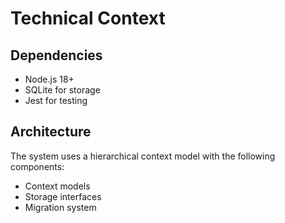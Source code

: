 # Technical Context

## Dependencies
- Node.js 18+
- SQLite for storage
- Jest for testing

## Architecture
The system uses a hierarchical context model with the following components:
- Context models
- Storage interfaces
- Migration system
